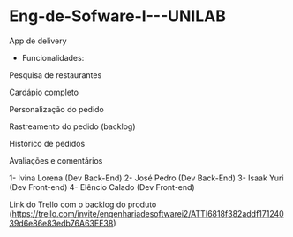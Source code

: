 # Eng-de-Sofware-I---UNILAB
  App de delivery
* Funcionalidades:

Pesquisa de restaurantes

Cardápio completo

Personalização do pedido

Rastreamento do pedido (backlog)

Histórico de pedidos

Avaliações e comentários

1- Ivina Lorena (Dev Back-End)
2- José Pedro (Dev Back-End)
3- Isaak Yuri (Dev Front-end)
4- Elêncio Calado (Dev Front-end)

Link do Trello com o backlog do produto (https://trello.com/invite/engenhariadesoftwarei2/ATTI6818f382addf17124039d6e86e83edb76A63EE38)
